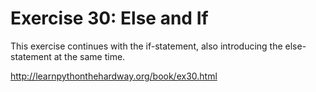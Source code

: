 # Exercise 30: Else and If

This exercise continues with the if-statement, also introducing the else-statement at the same time.

http://learnpythonthehardway.org/book/ex30.html